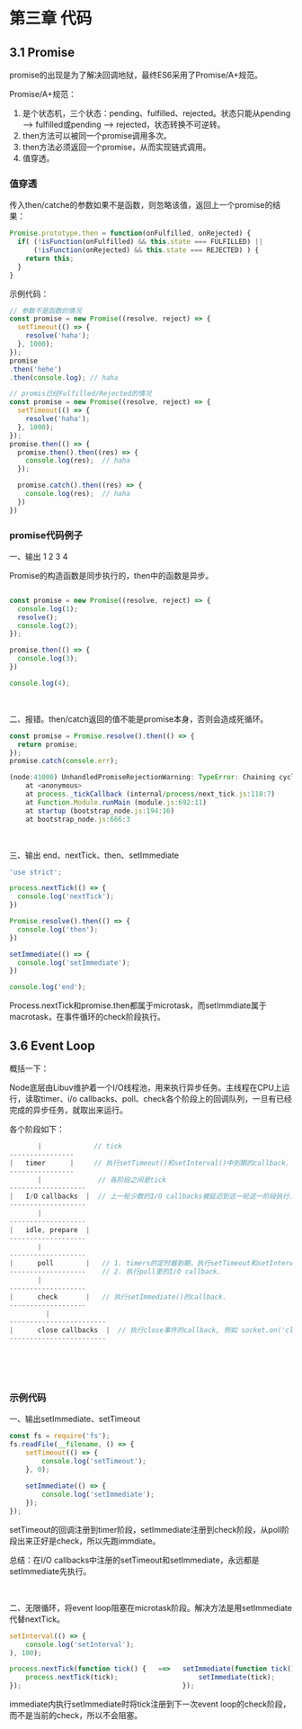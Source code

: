 # 第三章 代码

## 3.1 Promise

promise的出现是为了解决回调地狱，最终ES6采用了Promise/A+规范。

Promise/A+规范：

1. 是个状态机，三个状态：pending、fulfilled、rejected。状态只能从pending --> fulfilled或pending --> rejected，状态转换不可逆转。
2. then方法可以被同一个promise调用多次。
3. then方法必须返回一个promise，从而实现链式调用。
4. 值穿透。



### 值穿透

传入then/catche的参数如果不是函数，则忽略该值，返回上一个promise的结果：

```js
Promise.prototype.then = function(onFulfilled, onRejected) {
  if( (!isFunction(onFulfilled) && this.state === FULFILLED) ||
      (!isFunction(onRejected) && this.state === REJECTED) ) {
   	return this; 
  }
}
```



示例代码：

```js
// 参数不是函数的情况
const promise = new Promise((resolve, reject) => {
  setTimeout(() => {
    resolve('haha');
  }, 1000);
});
promise
.then('hehe')
.then(console.log); // haha

// promis已经Fulfilled/Rejected的情况
const promise = new Promise((resolve, reject) => {
  setTimeout(() => {
    resolve('haha');
  }, 1000);
});
promise.then(() => {
  promise.then().then((res) => {
    console.log(res);  // haha
  });

  promise.catch().then((res) => {
    console.log(res);  // haha
  })
})

```



### promise代码例子

一、输出 1 2 3 4 

Promise的构造函数是同步执行的，then中的函数是异步。

```js

const promise = new Promise((resolve, reject) => {
  console.log(1);
  resolve();
  console.log(2);
});

promise.then(() => {
  console.log(3);
})

console.log(4);
```

<br />

二、报错。then/catch返回的值不能是promise本身，否则会造成死循环。

```js
const promise = Promise.resolve().then(() => {
  return promise;
});
promise.catch(console.err);

(node:41000) UnhandledPromiseRejectionWarning: TypeError: Chaining cycle detected for promise #<Promise>
    at <anonymous>
    at process._tickCallback (internal/process/next_tick.js:118:7)
    at Function.Module.runMain (module.js:692:11)
    at startup (bootstrap_node.js:194:16)
    at bootstrap_node.js:666:3
```

<br />

三、输出 end、nextTick、then、setImmediate

```js
'use strict';

process.nextTick(() => {
  console.log('nextTick');
})

Promise.resolve().then(() => {
  console.log('then');
})

setImmediate(() => {
  console.log('setImmediate');
})

console.log('end');
```

Process.nextTick和promise.then都属于microtask，而setImmdiate属于macrotask，在事件循环的check阶段执行。



## 3.6 Event Loop

概括一下：

Node底层由Libuv维护着一个I/O线程池，用来执行异步任务。主线程在CPU上运行，读取timer、i/o callbacks、poll、check各个阶段上的回调队列，一旦有已经完成的异步任务，就取出来运行。

各个阶段如下：

```js
       |             // tick
----------------
|   timer      |     // 执行setTimeout()和setInterval()中到期的callback.
----------------
       |              // 各阶段之间是tick
-------------------
|   I/O callbacks  |  // 上一轮少数的I/O callbacks被延迟到这一轮这一阶段执行.
-------------------
       |
-------------------
|   idle, prepare  |
-------------------
       |
-------------------
|      poll        |   // 1. timers的定时器到期，执行setTimeout和setInterval的callback.
-------------------    // 2. 执行poll里的I/O callback.
       |
-------------------
|      check       |   // 执行setImmediate()的callback.
-------------------
         |
------------------------
|      close callbacks  |  // 执行close事件的callback, 例如 socket.on('close', func).
------------------------
  
  
```

<br />

### 示例代码

一、输出setImmediate、setTimeout

```js
const fs = require('fs');
fs.readFile(__filename, () => {
	setTimeout(() => {
		console.log('setTimeout');
	}, 0);
	
	setImmediate(() => {
		console.log('setImmediate');
	});
});
```

setTimeout的回调注册到timer阶段，setImmediate注册到check阶段，从poll阶段出来正好是check，所以先跑immdiate。

总结：在I/O callbacks中注册的setTimeout和setImmediate，永远都是setImmediate先执行。

<br />

二、无限循环，将event loop阻塞在microtask阶段。解决方法是用setImmediate代替nextTick。

```js
setInterval(() => {
	console.log('setInterval');
), 100);

process.nextTick(function tick() {   ==>   setImmediate(function tick() {
	process.nextTick(tick);                    setImmediate(tick);
});                                        });
```

immediate内执行setImmediate时将tick注册到下一次event loop的check阶段，而不是当前的check，所以不会阻塞。








